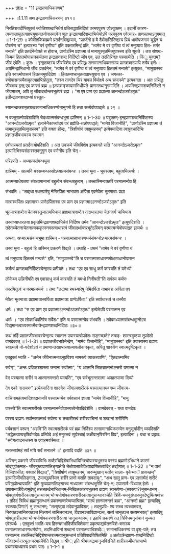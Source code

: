 +++
title = "11 इन्द्रप्राणाधिकरणम्"

+++
॥1.1.11 अथ इन्द्रप्राणाधिकरणम् ॥११॥

निरतिशयदीप्तियुक्तं ज्योतिश्शब्दाभिधेयं प्रतिसद्धवन्निर्दिष्टं परमपपुरुष एवेत्युक्तम् । इदानीं कारण-त्वव्याप्तामृतत्वप्राप्त्युपायतयोपास्यत्वेन श्रुतः इन्द्रप्राणादिशब्दाभिधेयोऽपि परमपुरुष एवेत्याह- प्राणस्तथाऽनुगमात् ॥ 1-1-29 ॥ कौषीतकिब्राह्मणे प्रतर्दनविद्यायाम्, "प्रतर्दनो ह वै दैवोदासिरिन्द्रस्य प्रियं धामोपजगाम युद्धेन च पौरुषेण च" इत्यारभ्य "वरं वृणीष्व" इति वक्तारमिन्द्रं प्रति, "त्वमेव मे वरं वृणीष्व यं त्वं मनुष्याय हित- तमंर मन्यसे" इति प्रतर्दनेनोक्ते स होवाच, प्राणोऽस्मि प्रज्ञात्मा तं मामायुरमृतमित्युपास्स्व इति श्रूयते । तत्र संशयः-किमयं हिततमोपासनकर्मतया इन्द्रप्राणशब्द निर्दिष्टो जीव एव, उत तदतिरिक्तः परमात्मेति । किंु युक्तम्? जीव एवेति । कुतः । इन्द्रशब्दस्य जीवविशेष एव प्रसिद्धः तत्समानाधिकरणस्य प्राणशब्दस्यापि तत्रैव वृत्तेः । अयमिन्द्राभिधानो जीवः प्रतर्दनेन, "त्वमेव मे वरं वृणीष्व यं त्वं मनुष्याय हिततमं मन्यसे" इत्युक्तः, "मामुपास्स्व इति स्वात्मोपासनं हिततममुपदिदेश । हिततमश्चामृतत्वप्राप्त्युपाय एव । जगत्का-रणोपासनस्यैवामृतत्वप्राप्तिहेतुता, "तस्य तावदेव चिरं यावन्न विमोक्ष्ये अथ संपत्स्ये" इत्यवगता । अतः प्रसिद्ध जीवभाव इन्द्र एव कारणं ब्रह्म ॥ इत्याशङ्कायामभिधीयते-प्राणस्तथानुगमादिति । अयमिन्द्रप्राणशब्दनिर्दिष्टो न जीवमात्रम्, अपि तु जीवादर्थान्तरभूतंपरं ब्रह्म । "स एष प्राण एव प्रज्ञात्मा आनन्दोऽजरोऽमृतः" इतीन्द्रप्राणशव्दाभ्यां प्रस्तुत-

स्यानन्दाजरामृतशव्दसामानाधिकरण्येनानुगमो हि तथा सत्येवोपपद्यते ॥ २९ ॥

न वक्तुरात्मोपदेशादिति चेदध्यात्मसंबन्धभूमा ह्यस्मिन् ॥ 1-1-30 ॥ यदुक्तम्-इन्द्रप्राणशब्दनिर्दिष्टस्य "आनन्दोऽजरोऽमृतः" इत्यनेनैकार्थ्यादयं परं ब्रह्मेति-तन्नोपपद्यते; "मामेव विजानीहि", "प्राणोऽस्मि प्रज्ञात्मा तं मामायुरमृतमित्युपास्स्व" इति वक्ता हीन्द्रः, "त्रिशीर्षाणं त्वाष्ट्रमहनम्" इत्येवमादिना त्वाष्ट्रवधादिभिः प्रज्ञातजीवभावस्य स्वात्मन

एवोपास्यतां प्रतर्दनायोपदिशति । अत उपक्रमे जीवविशेष इत्यवगते सति "आनन्दोऽजरोऽमृतः" इत्यादिभिरुपसंहारस्तदनुगुण एव वर्णनीय इति चेत् -

परिहरति - अध्यात्मसंबन्धभूमा

ह्यस्मिम् - आत्मनि यस्सम्बन्धस्सोऽध्यात्मसंबन्धः । तस्य भूमा - भूयस्त्वम्, बहुत्वमित्यर्थः ।

आत्मन्याधेयतया संबध्यमानानां बहुत्वेन संबन्धबहुत्वम् । तच्चास्मिन्वक्तरि परमात्मन्येव हि

संभवति । "तद्यथा रथस्यारेषु नेमिरर्पिता नाभावरा अर्पिता एवमेवैता भूतमात्राः प्रज्ञा

मात्रास्वर्पिताः प्रज्ञामात्राः प्राणेऽर्पितास्स एष प्राण एव प्रज्ञात्माऽऽनन्दोऽजरोऽमृतः" इति

भूतमात्राशब्देनाचेतनवस्तुजातमभिधाय प्रज्ञामात्राशब्देन तदाधारतया चेतनवर्गं चाभिधाय

तस्याप्याधारतया प्रकृतमिन्द्रप्राणशब्दाभिधेयं निर्दिश्य तमेव "आनन्दोऽजरोऽमृतः" इत्युपदिशति । तदेतच्चेतनाचेतनात्मककृत्स्नवस्त्वाधारत्वं जीवादर्थान्तरभूतेऽस्मिन् परमात्मन्येवोपपद्यत इत्यर्थः ॥

अथवा, अध्यात्मसंबन्धभूमा ह्यस्मिन् - परमात्मासाधारणधर्मसंबन्धोऽध्यात्मसंबन्धः ।

तस्य भूमा - बहुत्वं हि अस्मिन् प्रकरणे विद्यते । तथाहि - प्रथमं "त्वमेव मे वरं वृणीष्व यं

त्वं मनुष्याय हिततमं मन्यसे" इति, "मामुपास्स्वे"ति च परमात्मासाधारणमोक्षसाधानोपासन

कर्मत्वं प्राणशब्दनिर्दिष्टस्येन्द्रस्य प्रतीयते । तथा "एष एव साधु कर्म कारयति तं यमेभ्यो

लोकेभ्य उन्निनीषति एष एवासाधु कर्म कारयति तं यमधो निनीषती"ति सर्वस्य कर्मणः

कारयितृत्वं च परमात्मधर्मः । तथा "तद्यथा रथस्यारेषु नेमिरर्पिता नाभावरा अर्पिता एव

मेवैता भूतमात्राः प्रज्ञामात्रास्वर्पिताः प्रज्ञामात्राः प्राणेऽर्पिताः" इति सर्वाधारत्वं च तस्यैव

धर्मः । तथा "स एष प्राण एव प्रज्ञात्माऽऽनन्दोऽऽजरोऽमृतः" इत्येतेऽपि परमात्मन एव

धर्माः । "एष लोकाधिपतिरेष सर्वेशः" इति च परमात्मन्येव संभवति । तदेवमध्यात्मसंबन्धभूम्नोऽत्र विद्यमानत्वात्परमात्मैवात्रेन्द्रप्राणशब्दनिर्दिष्टः ॥३०॥

कथं तर्हि प्रज्ञातजीवभावस्येन्द्रस्य स्वात्मन उपास्यत्वोपदेशः सङ्गच्छते? तत्राह- शास्त्रदृष्टया तूपदेशो वामदेववत् ॥ 1-1-31 ॥ प्रज्ञातजीवभावेनेन्द्रेण, "मामेव विजानीहि", "मामुपास्स्व" इति उपास्यस्य ब्रह्मणः स्वात्मत्वे नो-पदेशोऽयं न प्रमाणान्तरप्राप्तस्वात्मावलोकनकृतः, अपितु शास्त्रेण स्वात्मदृष्टिकृतः ।

एतदुक्तं भवति - "अनेन जीवेनात्मनाऽनुप्रविश्य नामरूपे व्याकरवाणि", "ऐतदात्म्यमिव

सर्वम्", "अन्तः प्रविष्टश्शास्ता जनानां सर्वात्मा", "य आत्मनि तिष्ठन्नात्मनोऽन्तरो यमात्मा न

वेद यस्यात्मा शरीरं य आत्मानमन्तरो यमयति", "एष सर्वभूतान्तरात्मा अपहतपाप्मा दिव्यो

देव एको नारायणः" इत्येवमादिना शास्त्रेण जीवात्मशरीरकं परमात्मानमवगम्य जीवात्म-

वाचिनामहंत्वमादिशव्दानामपि परमात्मन्येव पर्यवसानं ज्ञात्वा "मामेव विजानीहि", "मामु

पास्स्वे"ति स्वात्मशरीरकं परमात्मानमेवोपास्यत्वेनोपदिदेशेति । वामदेववत् - यथा वामदेवः

परस्य ब्रह्मणः सर्वान्तरात्मत्वं सर्वस्य च तच्छरीरत्बं शरीरवाचिनां च शब्दानां शरीरिणि

पर्यवसानं पश्यन् "अहमि"ति स्वात्मशरीरकं परं ब्रह्म निर्दिश्य तत्सामानाधिकरण्येन मनुसूर्यादीन् व्यपदिशति "तद्धैतत्पश्यन्नृषिर्वामदेवः प्रतिपेदे अहं मनुरभवं सूर्यश्चाहं कक्षीवानृषिरस्मि विप्र", इत्यादिना । यथा च प्रह्लादः "सर्वगत्वादनन्तस्य स एवाहमवस्थितः ।

मत्तस्सर्वमहं सर्वं मयि सर्वं सनातने ॥" इत्यादि वदति ॥३१ ॥

अस्मिन् प्रकरणे जीववाचिभिः शब्दैरचिद्विशेषाभिधायिभिश्चोपास्यभूतस्य परस्य ब्रह्मणोऽभिधाने कारणं चोद्यपूर्वकमाह- जीवमुख्यप्राणलिङ्गान्नेति चेन्नोपासात्रैविध्यादाश्रितत्वादिह तद्योगात् ॥ 1-1-32 ॥ "न वाचं विजिज्ञासीत; वक्तारं विद्यात्", "त्रिशीर्षाणं त्वाष्ट्रमहनम्; अरुन्मुखान् यतीन् साला- वृकेभ्यःॆ प्रायच्छम्" इत्यादिजीवलिङ्गात्, 2यावद्धयस्मिन् शरीरे प्राणो वसति तावदायुः", "अथ खलु प्राण- एव प्रज्ञात्मेदं शरीरं परिगृह्योत्थापयति" इति मुख्यप्राणलिङ्गाच्च नाध्यात्मा संबन्धभूमेति चेत्-न; उपासात्रै-विध्यात् हेतोः । उपासनात्रैविध्यमुदेष्टुं तत्तच्छब्देनाभिधानम्-निखिलकारणभूतस्य ब्रह्मणः स्वरूपेणा-(स्वरूपा?)नुसन्धानम् भोक्तृवर्गशरीरकत्वानुसन्धानम् भोग्यभोगोपकरणशरीरकत्वानुसन्धानञ्चेति त्रिवि-धमनुसंधानमुपदेष्टुमित्यर्थःस । तदिदं त्रिविधं ब्रह्मानुसन्धानं प्रकरणान्तरेष्वप्याश्रितम् "सत्यं ज्ञानमनन्तरं ब्रह्म", "आनन्दो ब्रह्म" इत्यादिषु स्वरूपा(पिणा?) नु सन्धानम्; "तत्सृष्ट्वा तदेवानुप्राविशत् । तदनुप्रवि- श्य सच्च त्यच्चाभवत्, निरुक्तञ्चानिरुक्तञ्च निलयनं चानिलयनञ्च, विज्ञानञ्चाविज्ञानञ्च, सत्यं चानृतञ्च सत्यमभवत्" इत्यादिषु भोक्तृशरीरतया भोग्यभोगोपकरणशरीरतया चानुसन्धानम् । इहापि प्रकरणे तत् त्रिविधमनुसंधानं युज्यत एवेत्यर्थः । एतदुक्तं भवति-यत्र हिरण्यगर्भादिजीवविशेषणां प्रकृत्याद्यचेतनविशे-षणाञ्च परमात्मासाधारणधर्मयोगः, तदभिधायिनां शब्दानां परमात्मवाचिशब्दैः् सामानाधिकरण्यं वा दृश्-यते; तत्र परमात्मनः तत्तच्चिदचिद्विशेषान्तरात्मत्वानुसन्धानं प्रतिपिपादयिषितमिति ॥ अतोऽत्रेन्द्रप्राण-शब्दनिर्दिष्टो जीवादर्थान्तरभूतः परमात्मैवेति सिद्धम् ॥ श्रीः् इति श्रीभगवद्रामानुजविरचिते शारीरकमीमांसाभाष्ये प्रथमस्याध्यास्य प्रथमः पादः ॥ 1-1-1 ॥